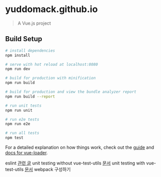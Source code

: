 # yuddomack.github.io

> A Vue.js project

## Build Setup

```bash
# install dependencies
npm install

# serve with hot reload at localhost:8080
npm run dev

# build for production with minification
npm run build

# build for production and view the bundle analyzer report
npm run build --report

# run unit tests
npm run unit

# run e2e tests
npm run e2e

# run all tests
npm test
```

For a detailed explanation on how things work, check out the [guide](http://vuejs-templates.github.io/webpack/) and [docs for vue-loader](http://vuejs.github.io/vue-loader).

eslint [관련 글](https://velog.io/@velopert/eslint-and-prettier-in-react)
unit testing without vue-test-utils [문서](https://kr.vuejs.org/v2/guide/unit-testing.html)
unit testing with vue-test-utils [문서](https://vue-test-utils.vuejs.org/api/wrapper-array/#isvueinstance)
webpack 구성하기
